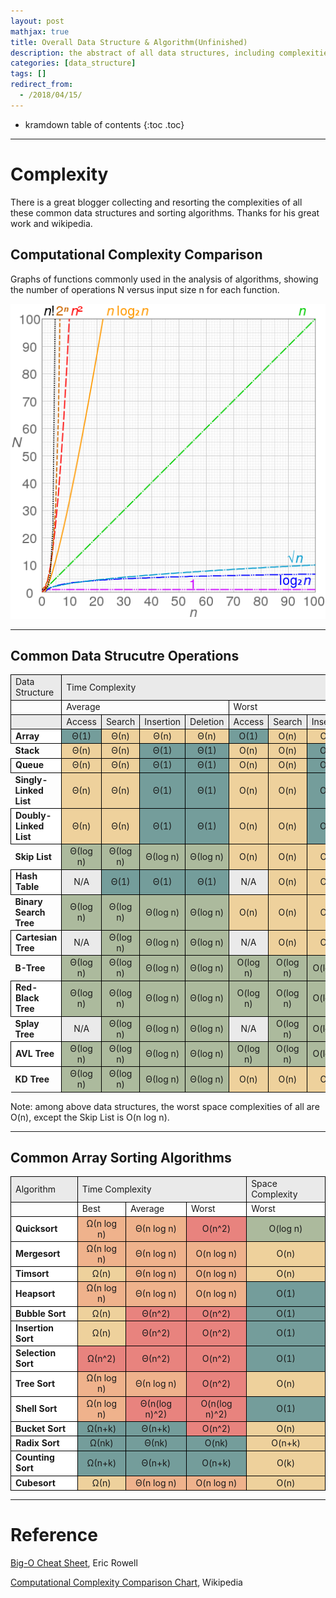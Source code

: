 ```yaml
---
layout: post
mathjax: true
title: Overall Data Structure & Algorithm(Unfinished)
description: the abstract of all data structures, including complexities, pros, cons, ...
categories: [data_structure]
tags: []
redirect_from:
  - /2018/04/15/
---
```


* kramdown table of contents
{:toc .toc}

---

# Complexity

There is a great blogger collecting and resorting the complexities of all these common data structures and sorting algorithms. 
Thanks for his great work and wikipedia.

## Computational Complexity Comparison

Graphs of functions commonly used in the analysis of algorithms, showing the number of operations N versus input size n for each function.

![Computational Complexity Comparison](/assets/images/screenshots/computational_complexity_comparison.png)

---

## Common Data Strucutre Operations

<table>
 	<tr>
		<td style="background-color: #eaeaea; border: 1px solid black;">Data Structure</td>
		<td colspan="8" style="background-color: #eaeaea; border: 1px solid black;">Time Complexity</td>
	</tr>
	<tr>
		<td style="border: 1px solid black;"></td>
		<td colspan="4" style="border: 1px solid black;">Average</td>
		<td colspan="4" style="border: 1px solid black;">Worst</td>
	</tr>
	<tr>
		<td style="background-color: #eaeaea; border: 1px solid black;"></td>
		<td style="background-color: #eaeaea; border: 1px solid black;">Access</td>
		<td style="background-color: #eaeaea; border: 1px solid black;">Search</td>
		<td style="background-color: #eaeaea; border: 1px solid black;">Insertion</td>
		<td style="background-color: #eaeaea; border: 1px solid black;">Deletion</td>
		<td style="background-color: #eaeaea; border: 1px solid black;">Access</td>
		<td style="background-color: #eaeaea; border: 1px solid black;">Search</td>
		<td style="background-color: #eaeaea; border: 1px solid black;">Insertion</td>
		<td style="background-color: #eaeaea; border: 1px solid black;">Deletion</td>
	</tr>
	<tr align="center">
		<td align="left" style="background-color: #ffffff; border: 1px solid black;"><strong>Array</strong></td>
		<td style="background-color: #749d9b; border: 1px solid black;">Θ(1)</td>
		<td style="background-color: #eed19c; border: 1px solid black;">Θ(n)</td>
		<td style="background-color: #eed19c; border: 1px solid black;">Θ(n)</td>
		<td style="background-color: #eed19c; border: 1px solid black;">Θ(n)</td>
		<td style="background-color: #749d9b; border: 1px solid black;">O(1)</td>
		<td style="background-color: #eed19c; border: 1px solid black;">O(n)</td>
		<td style="background-color: #eed19c; border: 1px solid black;">O(n)</td>
		<td style="background-color: #eed19c; border: 1px solid black;">O(n)</td>
	</tr>
	<tr align="center">
		<td align="left"><strong>Stack</strong></td>
		<td style="background-color: #eed19c; border: 1px solid black;">Θ(n)</td>
		<td style="background-color: #eed19c; border: 1px solid black;">Θ(n)</td>
		<td style="background-color: #749d9b; border: 1px solid black;">Θ(1)</td>
		<td style="background-color: #749d9b; border: 1px solid black;">Θ(1)</td>
		<td style="background-color: #eed19c; border: 1px solid black;">O(n)</td>
		<td style="background-color: #eed19c; border: 1px solid black;">O(n)</td>
		<td style="background-color: #749d9b; border: 1px solid black;">O(1)</td>
		<td style="background-color: #749d9b; border: 1px solid black;">O(1)</td>
	</tr>
	<tr align="center">
		<td align="left" style="background-color: #ffffff; border: 1px solid black;"><strong>Queue</strong></td>
		<td style="background-color: #eed19c; border: 1px solid black;">Θ(n)</td>
		<td style="background-color: #eed19c; border: 1px solid black;">Θ(n)</td>
		<td style="background-color: #749d9b; border: 1px solid black;">Θ(1)</td>
		<td style="background-color: #749d9b; border: 1px solid black;">Θ(1)</td>
		<td style="background-color: #eed19c; border: 1px solid black;">O(n)</td>
		<td style="background-color: #eed19c; border: 1px solid black;">O(n)</td>
		<td style="background-color: #749d9b; border: 1px solid black;">O(1)</td>
		<td style="background-color: #749d9b; border: 1px solid black;">O(1)</td>
	</tr>
	<tr align="center">
		<td align="left"><strong>Singly-Linked List</strong></td>
		<td style="background-color: #eed19c; border: 1px solid black;">Θ(n)</td>
		<td style="background-color: #eed19c; border: 1px solid black;">Θ(n)</td>
		<td style="background-color: #749d9b; border: 1px solid black;">Θ(1)</td>
		<td style="background-color: #749d9b; border: 1px solid black;">Θ(1)</td>
		<td style="background-color: #eed19c; border: 1px solid black;">O(n)</td>
		<td style="background-color: #eed19c; border: 1px solid black;">O(n)</td>
		<td style="background-color: #749d9b; border: 1px solid black;">O(1)</td>
		<td style="background-color: #749d9b; border: 1px solid black;">O(1)</td>
	</tr>
	<tr align="center">
		<td align="left" style="background-color: #ffffff; border: 1px solid black;"><strong>Doubly-Linked List</strong></td>
		<td style="background-color: #eed19c; border: 1px solid black;">Θ(n)</td>
		<td style="background-color: #eed19c; border: 1px solid black;">Θ(n)</td>
		<td style="background-color: #749d9b; border: 1px solid black;">Θ(1)</td>
		<td style="background-color: #749d9b; border: 1px solid black;">Θ(1)</td>
		<td style="background-color: #eed19c; border: 1px solid black;">O(n)</td>
		<td style="background-color: #eed19c; border: 1px solid black;">O(n)</td>
		<td style="background-color: #749d9b; border: 1px solid black;">O(1)</td>
		<td style="background-color: #749d9b; border: 1px solid black;">O(1)</td>
	</tr>
	<tr align="center">
		<td align="left"><strong>Skip List</strong></td>
		<td style="background-color: #acba9d; border: 1px solid black;">Θ(log n)</td>
		<td style="background-color: #acba9d; border: 1px solid black;">Θ(log n)</td>
		<td style="background-color: #acba9d; border: 1px solid black;">Θ(log n)</td>
		<td style="background-color: #acba9d; border: 1px solid black;">Θ(log n)</td>
		<td style="background-color: #eed19c; border: 1px solid black;">O(n)</td>
		<td style="background-color: #eed19c; border: 1px solid black;">O(n)</td>
		<td style="background-color: #eed19c; border: 1px solid black;">O(n)</td>
		<td style="background-color: #eed19c; border: 1px solid black;">O(n)</td>
	</tr>
	<tr align="center">
		<td align="left" style="background-color: #ffffff; border: 1px solid black;"><strong>Hash Table</strong></td>
		<td style="background-color: #eaeaea; border: 1px solid black;">N/A</td>
		<td style="background-color: #749d9b; border: 1px solid black;">Θ(1)</td>
		<td style="background-color: #749d9b; border: 1px solid black;">Θ(1)</td>
		<td style="background-color: #749d9b; border: 1px solid black;">Θ(1)</td>
		<td style="background-color: #eaeaea; border: 1px solid black;">N/A</td>
		<td style="background-color: #eed19c; border: 1px solid black;">O(n)</td>
		<td style="background-color: #eed19c; border: 1px solid black;">O(n)</td>
		<td style="background-color: #eed19c; border: 1px solid black;">O(n)</td>
	</tr>
	<tr align="center">
		<td align="left"><strong>Binary Search Tree</strong></td>
		<td style="background-color: #acba9d; border: 1px solid black;">Θ(log n)</td>
		<td style="background-color: #acba9d; border: 1px solid black;">Θ(log n)</td>
		<td style="background-color: #acba9d; border: 1px solid black;">Θ(log n)</td>
		<td style="background-color: #acba9d; border: 1px solid black;">Θ(log n)</td>
		<td style="background-color: #eed19c; border: 1px solid black;">O(n)</td>
		<td style="background-color: #eed19c; border: 1px solid black;">O(n)</td>
		<td style="background-color: #eed19c; border: 1px solid black;">O(n)</td>
		<td style="background-color: #eed19c; border: 1px solid black;">O(n)</td>
	</tr>
	<tr align="center">
		<td align="left" style="background-color: #ffffff; border: 1px solid black;"><strong>Cartesian Tree</strong></td>
		<td style="background-color: #eaeaea; border: 1px solid black;">N/A</td>
		<td style="background-color: #acba9d; border: 1px solid black;">Θ(log n)</td>
		<td style="background-color: #acba9d; border: 1px solid black;">Θ(log n)</td>
		<td style="background-color: #acba9d; border: 1px solid black;">Θ(log n)</td>
		<td style="background-color: #eaeaea; border: 1px solid black;">N/A</td>
		<td style="background-color: #eed19c; border: 1px solid black;">O(n)</td>
		<td style="background-color: #eed19c; border: 1px solid black;">O(n)</td>
		<td style="background-color: #eed19c; border: 1px solid black;">O(n)</td>
	</tr>
	<tr align="center">
		<td align="left"><strong>B-Tree</strong></td>
		<td style="background-color: #acba9d; border: 1px solid black;">Θ(log n)</td>
		<td style="background-color: #acba9d; border: 1px solid black;">Θ(log n)</td>
		<td style="background-color: #acba9d; border: 1px solid black;">Θ(log n)</td>
		<td style="background-color: #acba9d; border: 1px solid black;">Θ(log n)</td>
		<td style="background-color: #acba9d; border: 1px solid black;">O(log n)</td>
		<td style="background-color: #acba9d; border: 1px solid black;">O(log n)</td>
		<td style="background-color: #acba9d; border: 1px solid black;">O(log n)</td>
		<td style="background-color: #acba9d; border: 1px solid black;">O(log n)</td>
	</tr>
	<tr align="center">
		<td align="left" style="background-color: #ffffff; border: 1px solid black;"><strong>Red-Black Tree</strong></td>
		<td style="background-color: #acba9d; border: 1px solid black;">Θ(log n)</td>
		<td style="background-color: #acba9d; border: 1px solid black;">Θ(log n)</td>
		<td style="background-color: #acba9d; border: 1px solid black;">Θ(log n)</td>
		<td style="background-color: #acba9d; border: 1px solid black;">Θ(log n)</td>
		<td style="background-color: #acba9d; border: 1px solid black;">O(log n)</td>
		<td style="background-color: #acba9d; border: 1px solid black;">O(log n)</td>
		<td style="background-color: #acba9d; border: 1px solid black;">O(log n)</td>
		<td style="background-color: #acba9d; border: 1px solid black;">O(log n)</td>
	</tr>
	<tr align="center">
		<td align="left"><strong>Splay Tree</strong></td>
		<td style="background-color: #eaeaea; border: 1px solid black;">N/A</td>
		<td style="background-color: #acba9d; border: 1px solid black;">Θ(log n)</td>
		<td style="background-color: #acba9d; border: 1px solid black;">Θ(log n)</td>
		<td style="background-color: #acba9d; border: 1px solid black;">Θ(log n)</td>
		<td style="background-color: #eaeaea; border: 1px solid black;">N/A</td>
		<td style="background-color: #acba9d; border: 1px solid black;">O(log n)</td>
		<td style="background-color: #acba9d; border: 1px solid black;">O(log n)</td>
		<td style="background-color: #acba9d; border: 1px solid black;">O(log n)</td>
	</tr>
	<tr align="center">
		<td align="left" style="background-color: #ffffff; border: 1px solid black;"><strong>AVL Tree</strong></td>
		<td style="background-color: #acba9d; border: 1px solid black;">Θ(log n)</td>
		<td style="background-color: #acba9d; border: 1px solid black;">Θ(log n)</td>
		<td style="background-color: #acba9d; border: 1px solid black;">Θ(log n)</td>
		<td style="background-color: #acba9d; border: 1px solid black;">Θ(log n)</td>
		<td style="background-color: #acba9d; border: 1px solid black;">O(log n)</td>
		<td style="background-color: #acba9d; border: 1px solid black;">O(log n)</td>
		<td style="background-color: #acba9d; border: 1px solid black;">O(log n)</td>
		<td style="background-color: #acba9d; border: 1px solid black;">O(log n)</td>
	</tr>
	<tr align="center">
		<td align="left"><strong>KD Tree</strong></td>
		<td style="background-color: #acba9d; border: 1px solid black;">Θ(log n)</td>
		<td style="background-color: #acba9d; border: 1px solid black;">Θ(log n)</td>
		<td style="background-color: #acba9d; border: 1px solid black;">Θ(log n)</td>
		<td style="background-color: #acba9d; border: 1px solid black;">Θ(log n)</td>
		<td style="background-color: #eed19c; border: 1px solid black;">O(n)</td>
		<td style="background-color: #eed19c; border: 1px solid black;">O(n)</td>
		<td style="background-color: #eed19c; border: 1px solid black;">O(n)</td>
		<td style="background-color: #eed19c; border: 1px solid black;">O(n)</td>
	</tr>
</table>

Note: among above data structures, the worst space complexities of all are O(n), except the Skip List is O(n log n).

---

## Common Array Sorting Algorithms

<table>
 	<tr>
		<td style="background-color: #eaeaea; border: 1px solid black;">Algorithm</td>
		<td colspan="3" style="background-color: #eaeaea; border: 1px solid black;">Time Complexity</td>
		<td style="background-color: #eaeaea; border: 1px solid black;">Space Complexity</td>
	</tr>
	<tr>
		<td style="border: 1px solid black;"></td>
		<td style="border: 1px solid black;">Best</td>
		<td style="border: 1px solid black;">Average</td>
		<td style="border: 1px solid black;">Worst</td>
		<td style="border: 1px solid black;">Worst</td>
	</tr>
	<tr align="center">
		<td align="left" style="background-color: #ffffff; border: 1px solid black;"><strong>Quicksort</strong></td>
		<td style="background-color: #efb28c; border: 1px solid black;">Ω(n log n)</td>
		<td style="background-color: #efb28c; border: 1px solid black;">Θ(n log n)</td>
		<td style="background-color: #e8837e; border: 1px solid black;">O(n^2)</td>
		<td style="background-color: #acba9d; border: 1px solid black;">O(log n)</td>
	</tr>
	<tr align="center">
		<td align="left" style="background-color: #ffffff; border: 1px solid black;"><strong>Mergesort</strong></td>
		<td style="background-color: #efb28c; border: 1px solid black;">Ω(n log n)</td>
		<td style="background-color: #efb28c; border: 1px solid black;">Θ(n log n)</td>
		<td style="background-color: #efb28c; border: 1px solid black;">O(n log n)</td>
		<td style="background-color: #eed19c; border: 1px solid black;">O(n)</td>
	</tr>
	<tr align="center">
		<td align="left" style="background-color: #ffffff; border: 1px solid black;"><strong>Timsort</strong></td>
		<td style="background-color: #eed19c; border: 1px solid black;">Ω(n)</td>
		<td style="background-color: #efb28c; border: 1px solid black;">Θ(n log n)</td>
		<td style="background-color: #efb28c; border: 1px solid black;">O(n log n)</td>
		<td style="background-color: #eed19c; border: 1px solid black;">O(n)</td>
	</tr>
	<tr align="center">
		<td align="left" style="background-color: #ffffff; border: 1px solid black;"><strong>Heapsort</strong></td>
		<td style="background-color: #efb28c; border: 1px solid black;">Ω(n log n)</td>
		<td style="background-color: #efb28c; border: 1px solid black;">Θ(n log n)</td>
		<td style="background-color: #efb28c; border: 1px solid black;">O(n log n)</td>
		<td style="background-color: #749d9b; border: 1px solid black;">O(1)</td>
	</tr>
	<tr align="center">
		<td align="left" style="background-color: #ffffff; border: 1px solid black;"><strong>Bubble Sort</strong></td>
		<td style="background-color: #eed19c; border: 1px solid black;">Ω(n)</td>
		<td style="background-color: #e8837e; border: 1px solid black;">Θ(n^2)</td>
		<td style="background-color: #e8837e; border: 1px solid black;">O(n^2)</td>
		<td style="background-color: #749d9b; border: 1px solid black;">O(1)</td>
	</tr>
	<tr align="center">
		<td align="left" style="background-color: #ffffff; border: 1px solid black;"><strong>Insertion Sort</strong></td>
		<td style="background-color: #eed19c; border: 1px solid black;">Ω(n)</td>
		<td style="background-color: #e8837e; border: 1px solid black;">Θ(n^2)</td>
		<td style="background-color: #e8837e; border: 1px solid black;">O(n^2)</td>
		<td style="background-color: #749d9b; border: 1px solid black;">O(1)</td>
	</tr>
	<tr align="center">
		<td align="left" style="background-color: #ffffff; border: 1px solid black;"><strong>Selection Sort</strong></td>
		<td style="background-color: #e8837e; border: 1px solid black;">Ω(n^2)</td>
		<td style="background-color: #e8837e; border: 1px solid black;">Θ(n^2)</td>
		<td style="background-color: #e8837e; border: 1px solid black;">O(n^2)</td>
		<td style="background-color: #749d9b; border: 1px solid black;">O(1)</td>
	</tr>
	<tr align="center">
		<td align="left" style="background-color: #ffffff; border: 1px solid black;"><strong>Tree Sort</strong></td>
		<td style="background-color: #efb28c; border: 1px solid black;">Ω(n log n)</td>
		<td style="background-color: #efb28c; border: 1px solid black;">Θ(n log n)</td>
		<td style="background-color: #e8837e; border: 1px solid black;">O(n^2)</td>
		<td style="background-color: #eed19c; border: 1px solid black;">O(n)</td>
	</tr>
	<tr align="center">
		<td align="left" style="background-color: #ffffff; border: 1px solid black;"><strong>Shell Sort</strong></td>
		<td style="background-color: #efb28c; border: 1px solid black;">Ω(n log n)</td>	
		<td style="background-color: #e8837e; border: 1px solid black;">Θ(n(log n)^2)</td>
		<td style="background-color: #e8837e; border: 1px solid black;">O(n(log n)^2)</td>
		<td style="background-color: #749d9b; border: 1px solid black;">O(1)</td>
	</tr>
	<tr align="center">
		<td align="left" style="background-color: #ffffff; border: 1px solid black;"><strong>Bucket Sort</strong></td>
		<td style="background-color: #749d9b; border: 1px solid black;">Ω(n+k)</td>
		<td style="background-color: #749d9b; border: 1px solid black;">Θ(n+k)</td>
		<td style="background-color: #e8837e; border: 1px solid black;">O(n^2)</td>
		<td style="background-color: #eed19c; border: 1px solid black;">O(n)</td>
	</tr>
	<tr align="center">
		<td align="left" style="background-color: #ffffff; border: 1px solid black;"><strong>Radix Sort</strong></td>
		<td style="background-color: #749d9b; border: 1px solid black;">Ω(nk)</td>
		<td style="background-color: #749d9b; border: 1px solid black;">Θ(nk)</td>
		<td style="background-color: #749d9b; border: 1px solid black;">O(nk)</td>
		<td style="background-color: #eed19c; border: 1px solid black;">O(n+k)</td>
	</tr>
	<tr align="center">
		<td align="left" style="background-color: #ffffff; border: 1px solid black;"><strong>Counting Sort</strong></td>
		<td style="background-color: #749d9b; border: 1px solid black;">Ω(n+k)</td>
		<td style="background-color: #749d9b; border: 1px solid black;">Θ(n+k)</td>
		<td style="background-color: #749d9b; border: 1px solid black;">O(n+k)</td>
		<td style="background-color: #eed19c; border: 1px solid black;">O(k)</td>
	</tr>
	<tr align="center">
		<td align="left" style="background-color: #ffffff; border: 1px solid black;"><strong>Cubesort</strong></td>
		<td style="background-color: #eed19c; border: 1px solid black;">Ω(n)</td>
		<td style="background-color: #efb28c; border: 1px solid black;">Θ(n log n)</td>
		<td style="background-color: #efb28c; border: 1px solid black;">O(n log n)</td>
		<td style="background-color: #eed19c; border: 1px solid black;">O(n)</td>
	</tr>
</table>

---

# Reference

[Big-O Cheat Sheet](http://bigocheatsheet.com/), Eric Rowell

[Computational Complexity Comparison Chart](https://en.wikipedia.org/wiki/Time_complexity), Wikipedia
